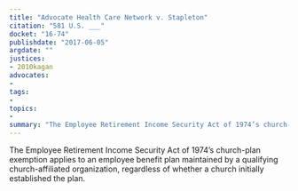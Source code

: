 ```yaml
---
title: "Advocate Health Care Network v. Stapleton"
citation: "581 U.S. ___"
docket: "16-74"
publishdate: "2017-06-05"
argdate: ""
justices:
- 2010kagan
advocates:
- 
tags:
- 
topics:
- 
summary: "The Employee Retirement Income Security Act of 1974’s church-plan exemption applies to an employee benefit plan maintained by a qualifying church-affiliated organization, regardless of whether a church initially established the plan."
---
```

The Employee Retirement Income Security Act of 1974’s church-plan exemption applies to an employee benefit plan maintained by a qualifying church-affiliated organization, regardless of whether a church initially established the plan.

